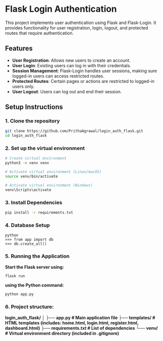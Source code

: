 # Flask Login Authentication

This project implements user authentication using Flask and Flask-Login. It provides functionality for user registration, login, logout, and protected routes that require authentication.

## Features

- **User Registration**: Allows new users to create an account.
- **User Login**: Existing users can log in with their credentials.
- **Session Management**: Flask-Login handles user sessions, making sure logged-in users can access restricted routes.
- **Protected Routes**: Certain pages or actions are restricted to logged-in users only.
- **User Logout**: Users can log out and end their session.

## Setup Instructions

### 1. Clone the repository

```bash
git clone https://github.com/PrithaAgrawal/login_auth_flask.git
cd login_auth_flask
```
### 2. Set up the virtual environment

```bash
# Create virtual environment
python3 -m venv venv

# Activate virtual environment (Linux/macOS)
source venv/bin/activate

# Activate virtual environment (Windows)
venv\Scripts\activate
```
### 3. Install Dependencies

```bash
pip install -r requirements.txt
```

### 4. Database Setup
```postgre
python
>>> from app import db
>>> db.create_all()
```

### 5. Running the Application
**Start the Flask server using:**
```bash
flask run
```
**using the Python command:**
```bash
python app.py
```

### 6. Project structure:

**login_auth_flask/**
**│**
**├── app.py                  # Main application file**
**├── templates/              # HTML templates (includes: home.html, login.html, register.html, dashboard.html)**
**├── requirements.txt        # List of dependencies**
**└── venv/                   # Virtual environment directory (included in .gitignore)**


